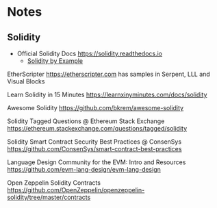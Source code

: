 # Notes




## Solidity

- Official Solidity Docs <https://solidity.readthedocs.io>
  - [Solidity by Example](http://solidity.readthedocs.io/en/latest/solidity-by-example.html)


<!-- break -->

EtherScripter  <https://etherscripter.com> has samples in Serpent, LLL and Visual Blocks




Learn Solidity in 15 Minutes <https://learnxinyminutes.com/docs/solidity>

Awesome Solidity <https://github.com/bkrem/awesome-solidity>

Solidity Tagged Questions @ Ethereum Stack Exchange <https://ethereum.stackexchange.com/questions/tagged/solidity>

Solidity Smart Contract Security Best Practices @ ConsenSys <https://github.com/ConsenSys/smart-contract-best-practices>

Language Design Community for the EVM: Intro and Resources <https://github.com/evm-lang-design/evm-lang-design>

Open Zeppelin Solidity Contracts <https://github.com/OpenZeppelin/openzeppelin-solidity/tree/master/contracts>


